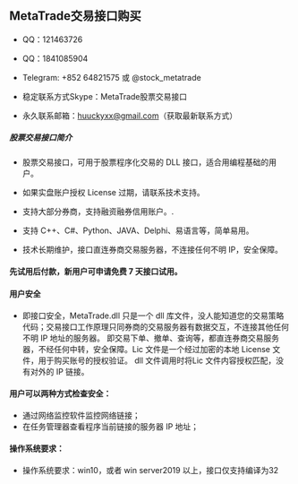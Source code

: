 ## MetaTrade交易接口购买
- QQ：121463726

- QQ：1841085904

- Telegram: +852 64821575 或 @stock_metatrade

- 稳定联系方式Skype：MetaTrade股票交易接口

- 永久联系邮箱：huuckyxx@gmail.com（获取最新联系方式）


##### 股票交易接口简介

- 股票交易接口，可用于股票程序化交易的 DLL 接口，适合用编程基础的用户。

- 如果实盘账户授权 License 过期，请联系技术支持。

- 支持大部分券商，支持融资融券信用账户。.

- 支持 C++、C#、Python、JAVA、Delphi、易语言等，简单易用。

- 技术长期维护，接口直连券商交易服务器，不连接任何不明 IP，安全保障。

#### 先试用后付款，新用户可申请免费 7 天接口试用。

#### 用户安全

- 即接口安全，MetaTrade.dll 只是一个 dll 库文件，没人能知道您的交易策略代码；交易接口工作原理只同券商的交易服务器有数据交互，不连接其他任何不明 IP 地址的服务器。
即交易下单、撤单、查询等，都直连券商交易服务器，不经任何中转，安全保障。Lic 文件是一个经过加密的本地 License 文件，用于购买账号的授权验证。
dll 文件调用时将Lic 文件内容授权匹配，没有对外的 IP 链接。

#### 用户可以两种方式检查安全：
- 通过网络监控软件监控网络链接；
- 在任务管理器查看程序当前链接的服务器 IP 地址；


#### 操作系统要求：
- 操作系统要求：win10，或者 win server2019 以上，接口仅支持编译为32 
